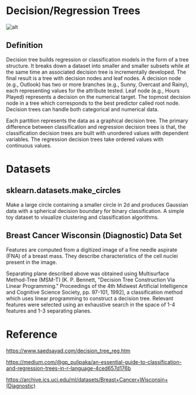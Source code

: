 # Decision/Regression Trees

![alt](https://media.geeksforgeeks.org/wp-content/uploads/decision-tree.jpg)

## Definition

Decision tree builds regression or classification models in the form of a tree structure. It breaks down a dataset into smaller and smaller subsets while at the same time an associated decision tree is incrementally developed. The final result is a tree with decision nodes and leaf nodes. A decision node (e.g., Outlook) has two or more branches (e.g., Sunny, Overcast and Rainy), each representing values for the attribute tested. Leaf node (e.g., Hours Played) represents a decision on the numerical target. The topmost decision node in a tree which corresponds to the best predictor called root node. Decision trees can handle both categorical and numerical data. 

Each partition represents the data as a graphical decision tree. The primary difference between classification and regression decision trees is that, the classification decision trees are built with unordered values with dependent variables. The regression decision trees take ordered values with continuous values.

# Datasets

## sklearn.datasets.make_circles

Make a large circle containing a smaller circle in 2d and produces Gaussian data with a spherical decision boundary for binary classification. A simple toy dataset to visualize clustering and classification algorithms.

## Breast Cancer Wisconsin (Diagnostic) Data Set

Features are computed from a digitized image of a fine needle aspirate (FNA) of a breast mass. They describe characteristics of the cell nuclei present in the image.

Separating plane described above was obtained using Multisurface Method-Tree (MSM-T) [K. P. Bennett, "Decision Tree Construction Via Linear Programming." Proceedings of the 4th Midwest Artificial Intelligence and Cognitive Science Society, pp. 97-101, 1992], a classification method which uses linear programming to construct a decision tree. Relevant features were selected using an exhaustive search in the space of 1-4 features and 1-3 separating planes.


# Reference

https://www.saedsayad.com/decision_tree_reg.htm

https://medium.com/@gp_pulipaka/an-essential-guide-to-classification-and-regression-trees-in-r-language-4ced657d176b

https://archive.ics.uci.edu/ml/datasets/Breast+Cancer+Wisconsin+(Diagnostic)
